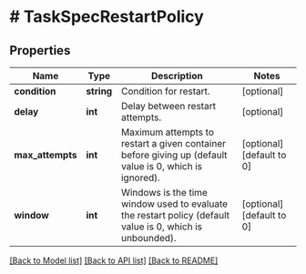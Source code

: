 # # TaskSpecRestartPolicy

## Properties

Name | Type | Description | Notes
------------ | ------------- | ------------- | -------------
**condition** | **string** | Condition for restart. | [optional]
**delay** | **int** | Delay between restart attempts. | [optional]
**max_attempts** | **int** | Maximum attempts to restart a given container before giving up (default value is 0, which is ignored). | [optional] [default to 0]
**window** | **int** | Windows is the time window used to evaluate the restart policy (default value is 0, which is unbounded). | [optional] [default to 0]

[[Back to Model list]](../../README.md#models) [[Back to API list]](../../README.md#endpoints) [[Back to README]](../../README.md)
